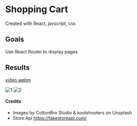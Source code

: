 # Shopping Cart

Created with React, javscript, css

## Goals

Use React Router to display pages

## Results 

[video.webm](https://user-images.githubusercontent.com/101876022/216196339-6a4f002a-2e19-4a68-8f7e-602c2b924081.webm)

![1](https://user-images.githubusercontent.com/101876022/216197119-d5fc7a90-b398-404d-88bf-9ed5e6d9c21c.png)
![2](https://user-images.githubusercontent.com/101876022/216197136-1ba3b386-9ef7-4c42-8c20-378154df9b0d.png)

#### Credits

- Images by CottonBro Studio & koolshooters on Unsplash
- Store Api https://fakestoreapi.com/

